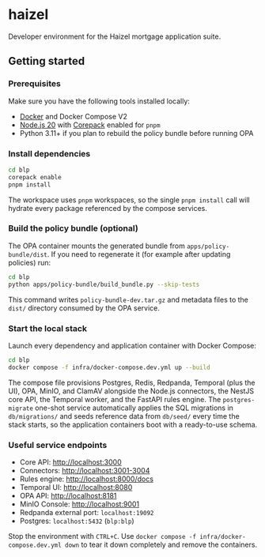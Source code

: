 # haizel

Developer environment for the Haizel mortgage application suite.

## Getting started

### Prerequisites

Make sure you have the following tools installed locally:

- [Docker](https://docs.docker.com/get-docker/) and Docker Compose V2
- [Node.js 20](https://nodejs.org/) with [Corepack](https://nodejs.org/api/corepack.html) enabled for `pnpm`
- Python 3.11+ if you plan to rebuild the policy bundle before running OPA

### Install dependencies

```bash
cd blp
corepack enable
pnpm install
```

The workspace uses `pnpm` workspaces, so the single `pnpm install` call will hydrate every package referenced by the compose services.

### Build the policy bundle (optional)

The OPA container mounts the generated bundle from `apps/policy-bundle/dist`. If you need to regenerate it (for example after updating policies) run:

```bash
cd blp
python apps/policy-bundle/build_bundle.py --skip-tests
```

This command writes `policy-bundle-dev.tar.gz` and metadata files to the `dist/` directory consumed by the OPA service.

### Start the local stack

Launch every dependency and application container with Docker Compose:

```bash
cd blp
docker compose -f infra/docker-compose.dev.yml up --build
```

The compose file provisions Postgres, Redis, Redpanda, Temporal (plus the UI), OPA, MinIO, and ClamAV alongside the Node.js connectors, the NestJS core API, the Temporal worker, and the FastAPI rules engine. The `postgres-migrate` one-shot service automatically applies the SQL migrations in `db/migrations/` and seeds reference data from `db/seed/` every time the stack starts, so the application containers boot with a ready-to-use schema.

### Useful service endpoints

- Core API: <http://localhost:3000>
- Connectors: <http://localhost:3001-3004>
- Rules engine: <http://localhost:8000/docs>
- Temporal UI: <http://localhost:8080>
- OPA API: <http://localhost:8181>
- MinIO Console: <http://localhost:9001>
- Redpanda external port: `localhost:19092`
- Postgres: `localhost:5432` (`blp:blp`)

Stop the environment with `CTRL+C`. Use `docker compose -f infra/docker-compose.dev.yml down` to tear it down completely and remove the containers.
